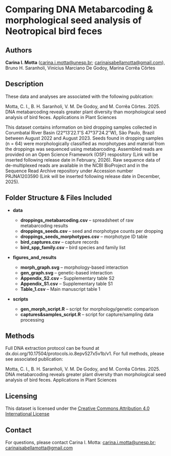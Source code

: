 # Comparing DNA Metabarcoding & morphological seed analysis of Neotropical bird feces

## Authors
**Carina I. Motta** (carina.i.motta@unesp.br; carinaisabellamotta@gmail.com), Bruno H. Saranholi, Vinicius Marciano De Godoy, Marina Corrêa Côrtes


## Description
These data and analyses are associated with the following publcation:

Motta, C. I., B. H. Saranholi, V. M. De Godoy, and M. Corrêa Côrtes. 2025. DNA metabarcoding reveals greater plant diversity than morphological seed analysis of bird feces. Applications in Plant Sciences 

This dataset contains information on bird dropping samples collected in Corumbataí River Basin (22°13′22.1″S 47°37′24.2″W), São Paulo, Brazil between August 2022 and August 2023. Seeds found in dropping samples (n = 64) were morphologically classified as morphotypes and material from the droppings was sequenced using metabarcoding.  Assembled reads are provided on an Open Science Framework (OSF) respository (Link will be inserted following release date in February, 2026). Raw sequence data of de-multiplexed reads are available in the NCBI BioProject and in the Sequence Read Archive repository under Accession number PRJNA1203590 (Link will be inserted following release date in December, 2025). 

## Folder Structure & Files Included

- **data**
  - **droppings_metabarcoding.csv** – spreadsheet of raw metabarcoding results
  - **droppings_seeds.csv** – seed and morphotype counts per dropping
  - **droppings_seeds_morphotypes.csv** – morphotype ID table
  - **bird_captures.csv** – capture records
  - **bird_spp_family.csv** – bird species and family list

- **figures_and_results**
  - **morph_graph.svg** – morphology-based interaction 
  - **gen_graph.svg** – genetic-based interaction
  - **Appendix_S2.csv** – Supplementary table S2
  - **Appendix_S1.csv** – Supplementary table S1
  - **Table_1.csv** – Main manuscript table 1

- **scripts**
  - **gen_morph_script.R** – script for morphology/genetic comparison
  - **captures&samples_script.R** – script for capture/sampling data processing


## Methods
Full DNA extraction protocol can be found at dx.doi.org/10.17504/protocols.io.8epv527x5v1b/v1. For full methods, please see associated publication:

Motta, C. I., B. H. Saranholi, V. M. De Godoy, and M. Corrêa Côrtes. 2025. DNA metabarcoding reveals greater plant diversity than morphological seed analysis of bird feces. Applications in Plant Sciences 

## Licensing
This dataset is licensed under the [Creative Commons Attribution 4.0 International License](https://creativecommons.org/licenses/by/4.0/)

## Contact
For questions, please contact Carina I. Motta: carina.i.motta@unesp.br; carinaisabellamotta@gmail.com
